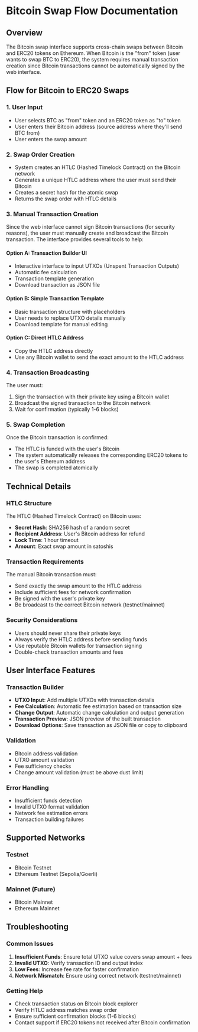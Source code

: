 # Bitcoin Swap Flow Documentation

## Overview

The Bitcoin swap interface supports cross-chain swaps between Bitcoin and ERC20 tokens on Ethereum. When Bitcoin is the "from" token (user wants to swap BTC to ERC20), the system requires manual transaction creation since Bitcoin transactions cannot be automatically signed by the web interface.

## Flow for Bitcoin to ERC20 Swaps

### 1. User Input

- User selects BTC as "from" token and an ERC20 token as "to" token
- User enters their Bitcoin address (source address where they'll send BTC from)
- User enters the swap amount

### 2. Swap Order Creation

- System creates an HTLC (Hashed Timelock Contract) on the Bitcoin network
- Generates a unique HTLC address where the user must send their Bitcoin
- Creates a secret hash for the atomic swap
- Returns the swap order with HTLC details

### 3. Manual Transaction Creation

Since the web interface cannot sign Bitcoin transactions (for security reasons), the user must manually create and broadcast the Bitcoin transaction. The interface provides several tools to help:

#### Option A: Transaction Builder UI

- Interactive interface to input UTXOs (Unspent Transaction Outputs)
- Automatic fee calculation
- Transaction template generation
- Download transaction as JSON file

#### Option B: Simple Transaction Template

- Basic transaction structure with placeholders
- User needs to replace UTXO details manually
- Download template for manual editing

#### Option C: Direct HTLC Address

- Copy the HTLC address directly
- Use any Bitcoin wallet to send the exact amount to the HTLC address

### 4. Transaction Broadcasting

The user must:

1. Sign the transaction with their private key using a Bitcoin wallet
2. Broadcast the signed transaction to the Bitcoin network
3. Wait for confirmation (typically 1-6 blocks)

### 5. Swap Completion

Once the Bitcoin transaction is confirmed:

- The HTLC is funded with the user's Bitcoin
- The system automatically releases the corresponding ERC20 tokens to the user's Ethereum address
- The swap is completed atomically

## Technical Details

### HTLC Structure

The HTLC (Hashed Timelock Contract) on Bitcoin uses:

- **Secret Hash**: SHA256 hash of a random secret
- **Recipient Address**: User's Bitcoin address for refund
- **Lock Time**: 1 hour timeout
- **Amount**: Exact swap amount in satoshis

### Transaction Requirements

The manual Bitcoin transaction must:

- Send exactly the swap amount to the HTLC address
- Include sufficient fees for network confirmation
- Be signed with the user's private key
- Be broadcast to the correct Bitcoin network (testnet/mainnet)

### Security Considerations

- Users should never share their private keys
- Always verify the HTLC address before sending funds
- Use reputable Bitcoin wallets for transaction signing
- Double-check transaction amounts and fees

## User Interface Features

### Transaction Builder

- **UTXO Input**: Add multiple UTXOs with transaction details
- **Fee Calculation**: Automatic fee estimation based on transaction size
- **Change Output**: Automatic change calculation and output generation
- **Transaction Preview**: JSON preview of the built transaction
- **Download Options**: Save transaction as JSON file or copy to clipboard

### Validation

- Bitcoin address validation
- UTXO amount validation
- Fee sufficiency checks
- Change amount validation (must be above dust limit)

### Error Handling

- Insufficient funds detection
- Invalid UTXO format validation
- Network fee estimation errors
- Transaction building failures

## Supported Networks

### Testnet

- Bitcoin Testnet
- Ethereum Testnet (Sepolia/Goerli)

### Mainnet (Future)

- Bitcoin Mainnet
- Ethereum Mainnet

## Troubleshooting

### Common Issues

1. **Insufficient Funds**: Ensure total UTXO value covers swap amount + fees
2. **Invalid UTXO**: Verify transaction ID and output index
3. **Low Fees**: Increase fee rate for faster confirmation
4. **Network Mismatch**: Ensure using correct network (testnet/mainnet)

### Getting Help

- Check transaction status on Bitcoin block explorer
- Verify HTLC address matches swap order
- Ensure sufficient confirmation blocks (1-6 blocks)
- Contact support if ERC20 tokens not received after Bitcoin confirmation
